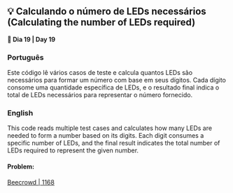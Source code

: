 <h2>💡 Calculando o número de LEDs necessários (Calculating the number of LEDs required)</h2>

<p><strong>📌 Dia 19 | Day 19</strong></p>

<h3>Português</h3>
<p>Este código lê vários casos de teste e calcula quantos LEDs são necessários para formar um número com base em seus dígitos. Cada dígito consome uma quantidade específica de LEDs, e o resultado final indica o total de LEDs necessários para representar o número fornecido.</p>

<h3>English</h3>
<p>This code reads multiple test cases and calculates how many LEDs are needed to form a number based on its digits. Each digit consumes a specific number of LEDs, and the final result indicates the total number of LEDs required to represent the given number.</p>

<h4>Problem:</h4>
<a href="https://www.beecrowd.com.br/judge/pt/problems/view/1168">Beecrowd | 1168</a>
